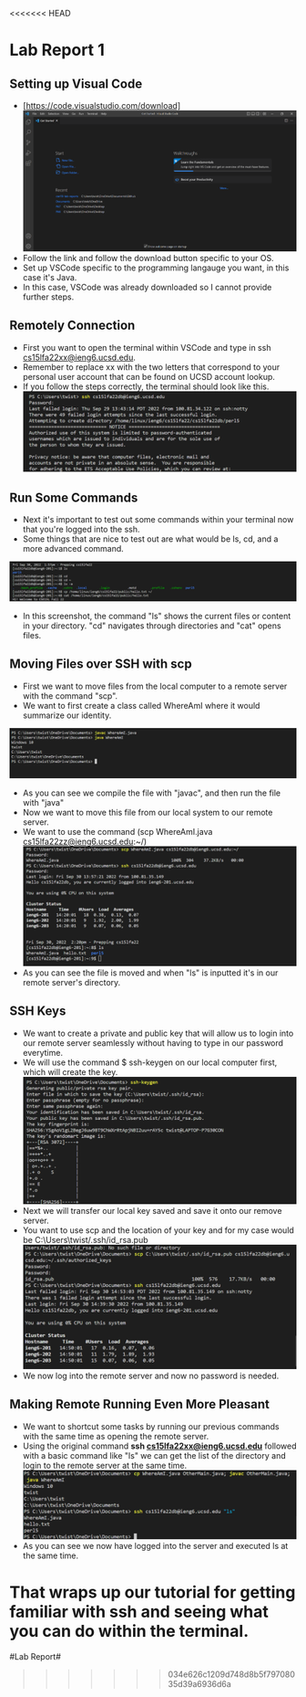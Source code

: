 <<<<<<< HEAD
# Lab Report 1 #
## Setting up Visual Code ##

* [https://code.visualstudio.com/download]
![Image](vscode.png)
* Follow the link and follow the download button specific to your OS.
* Set up VSCode specific to the programming langauge you want, in this case it's Java.
* In this case, VSCode was already downloaded so I cannot provide further steps.

## Remotely Connection ##
* First you want to open the terminal within VSCode and type in ssh cs15lfa22xx@ieng6.ucsd.edu.
* Remember to replace xx with the two letters that correspond to your personal user account that can be found on UCSD account lookup.
* If you follow the steps correctly, the terminal should look like this.
    ![Image](login.png)

## Run Some Commands ##
* Next it's important to test out some commands within your terminal now that you're logged into the ssh.
* Some things that are nice to test out are what would be ls, cd, and a more advanced command.


![Image](commands.png)
* In this screenshot, the command "ls" shows the current files or content in your directory. "cd" navigates through directories and "cat" opens files.

## Moving Files over SSH with scp ##
* First we want to move files from the local computer to a remote server with the command "scp".
* We want to first create a class called WhereAmI where it would summarize our identity.

![Image](whereamI.png)
* As you can see we compile the file with "javac", and then run the file with "java"
* Now we want to move this file from our local system to our remote server.
* We want to use the command (scp WhereAmI.java cs15lfa22zz@ieng6.ucsd.edu:~/)
![Image](scp.png)
* As you can see the file is moved and when "ls" is inputted it's in our remote server's directory.

## SSH Keys ##
* We want to create a private and public key that will allow us to login into our remote server seamlessly without having to type in our password everytime.
* We will use the command $ ssh-keygen on our local computer first, which will create the key.
![Image](ssh-key].png)
* Next we will transfer our local key saved and save it onto our remove server.
* You want to use scp and the location of your key and for my case would be C:\Users\twist/.ssh/id_rsa.pub
![Image](ssh.png)
* We now log into the remote server and now no password is needed.


## Making Remote Running Even More Pleasant ##
* We want to shortcut some tasks by running our previous commands with the same time as opening the remote server.
* Using the original command **ssh cs15lfa22xx@ieng6.ucsd.edu** followed with a basic command like "ls" we can get the list of the directory and login to the remote server at the same time.
![Image](more_commands.png)
* As you can see we now have logged into the server and executed ls at the same time.

**That wraps up our tutorial for getting familiar with ssh and seeing what you can do within the terminal.**
=======
#Lab Report#
>>>>>>> 034e626c1209d748d8b5f79708035d39a6936d6a
